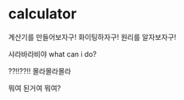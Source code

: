 # calculator

계산기를 만들어보자구!
화이팅하자구!
원리를 알자보자구!



샤라바라비야
what can i do?

??!!??!!
몰라몰라몰라

뭐여 된거여 뭐여?
